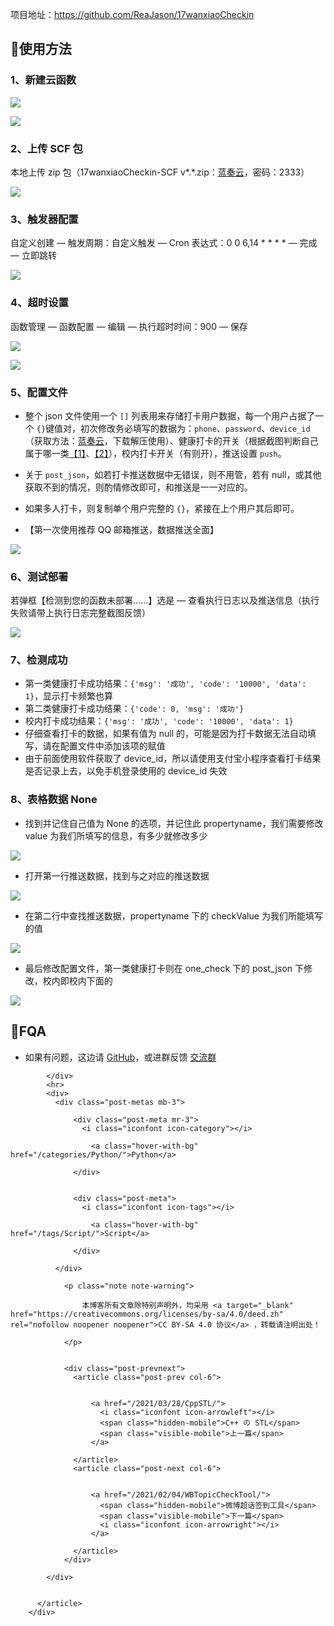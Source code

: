 <div class="py-5" id="board">
          <article class="post-content mx-auto">
            <!-- SEO header -->
            <h1 style="display: none">完美校园自动打卡</h1>
            
            
<a id="more"></a>

<div class="note note-success">
            <p>项目地址：<a target="_blank" rel="noopener" href="https://github.com/ReaJason/17wanxiaoCheckin">https://github.com/ReaJason/17wanxiaoCheckin</a></p>
          </div>



<h2 id="🌈使用方法"><a href="#🌈使用方法" class="headerlink" title="🌈使用方法"></a>🌈使用方法<a class="anchorjs-link " aria-label="Anchor" data-anchorjs-icon="" href="#🌈使用方法" style="font: 1em / 1 anchorjs-icons; padding-left: 0.375em;"></a></h2><h3 id="1、新建云函数"><a href="#1、新建云函数" class="headerlink" title="1、新建云函数"></a>1、新建云函数<a class="anchorjs-link " aria-label="Anchor" data-anchorjs-icon="" href="#1、新建云函数" style="font: 1em / 1 anchorjs-icons; padding-left: 0.375em;"></a></h3><p><a class="fancybox fancybox.image" href="https://cdn.jsdelivr.net/gh/ReaJason/17wanxiaoCheckin/Pictures/%E6%90%9C%E7%B4%A2%E4%BA%91%E5%87%BD%E6%95%B0.png" itemscope="" itemtype="http://schema.org/ImageObject" itemprop="url" data-fancybox="default" rel="default"><img src="https://cdn.jsdelivr.net/gh/ReaJason/17wanxiaoCheckin/Pictures/%E6%90%9C%E7%B4%A2%E4%BA%91%E5%87%BD%E6%95%B0.png"></a></p>
<p><a class="fancybox fancybox.image" href="https://cdn.jsdelivr.net/gh/ReaJason/17wanxiaoCheckin/Pictures/%E6%96%B0%E5%BB%BA%E4%BA%91%E5%87%BD%E6%95%B01.png" itemscope="" itemtype="http://schema.org/ImageObject" itemprop="url" data-fancybox="default" rel="default"><img src="https://cdn.jsdelivr.net/gh/ReaJason/17wanxiaoCheckin/Pictures/%E6%96%B0%E5%BB%BA%E4%BA%91%E5%87%BD%E6%95%B01.png"></a></p>
<h3 id="2、上传-SCF-包"><a href="#2、上传-SCF-包" class="headerlink" title="2、上传 SCF 包"></a>2、上传 SCF 包<a class="anchorjs-link " aria-label="Anchor" data-anchorjs-icon="" href="#2、上传-SCF-包" style="font: 1em / 1 anchorjs-icons; padding-left: 0.375em;"></a></h3><p>本地上传 zip 包（17wanxiaoCheckin-SCF v*.*.zip：<a target="_blank" rel="noopener" href="https://lingsiki.lanzoui.com/b0ekhmcxe">蓝奏云</a>，密码：2333）</p>
<p><a class="fancybox fancybox.image" href="https://cdn.jsdelivr.net/gh/ReaJason/17wanxiaoCheckin/Pictures/%E6%96%B0%E5%BB%BA%E4%BA%91%E5%87%BD%E6%95%B02.png" itemscope="" itemtype="http://schema.org/ImageObject" itemprop="url" data-fancybox="default" rel="default"><img src="https://cdn.jsdelivr.net/gh/ReaJason/17wanxiaoCheckin/Pictures/%E6%96%B0%E5%BB%BA%E4%BA%91%E5%87%BD%E6%95%B02.png"></a></p>
<h3 id="3、触发器配置"><a href="#3、触发器配置" class="headerlink" title="3、触发器配置"></a>3、触发器配置<a class="anchorjs-link " aria-label="Anchor" data-anchorjs-icon="" href="#3、触发器配置" style="font: 1em / 1 anchorjs-icons; padding-left: 0.375em;"></a></h3><p>自定义创建 — 触发周期：自定义触发 — Cron 表达式：0 0 6,14 * * * * — 完成 — 立即跳转</p>
<p><a class="fancybox fancybox.image" href="https://cdn.jsdelivr.net/gh/ReaJason/17wanxiaoCheckin/Pictures/%E8%AE%BE%E7%BD%AE%E8%A7%A6%E5%8F%91%E5%99%A8.png" itemscope="" itemtype="http://schema.org/ImageObject" itemprop="url" data-fancybox="default" rel="default"><img src="https://cdn.jsdelivr.net/gh/ReaJason/17wanxiaoCheckin/Pictures/%E8%AE%BE%E7%BD%AE%E8%A7%A6%E5%8F%91%E5%99%A8.png"></a></p>
<h3 id="4、超时设置"><a href="#4、超时设置" class="headerlink" title="4、超时设置"></a>4、超时设置<a class="anchorjs-link " aria-label="Anchor" data-anchorjs-icon="" href="#4、超时设置" style="font: 1em / 1 anchorjs-icons; padding-left: 0.375em;"></a></h3><p>函数管理 — 函数配置 — 编辑 — 执行超时时间：900 — 保存</p>
<p><a class="fancybox fancybox.image" href="https://cdn.jsdelivr.net/gh/ReaJason/17wanxiaoCheckin/Pictures/%E7%BC%96%E8%BE%91%E4%BA%91%E5%87%BD%E6%95%B0.png" itemscope="" itemtype="http://schema.org/ImageObject" itemprop="url" data-fancybox="default" rel="default"><img src="https://cdn.jsdelivr.net/gh/ReaJason/17wanxiaoCheckin/Pictures/%E7%BC%96%E8%BE%91%E4%BA%91%E5%87%BD%E6%95%B0.png"></a></p>
<p><a class="fancybox fancybox.image" href="https://cdn.jsdelivr.net/gh/ReaJason/17wanxiaoCheckin/Pictures/%E7%BC%96%E8%BE%91%E4%BA%91%E5%87%BD%E6%95%B02.png" itemscope="" itemtype="http://schema.org/ImageObject" itemprop="url" data-fancybox="default" rel="default"><img src="https://cdn.jsdelivr.net/gh/ReaJason/17wanxiaoCheckin/Pictures/%E7%BC%96%E8%BE%91%E4%BA%91%E5%87%BD%E6%95%B02.png"></a></p>
<h3 id="5、配置文件"><a href="#5、配置文件" class="headerlink" title="5、配置文件"></a>5、配置文件<a class="anchorjs-link " aria-label="Anchor" data-anchorjs-icon="" href="#5、配置文件" style="font: 1em / 1 anchorjs-icons; padding-left: 0.375em;"></a></h3><ul>
<li><p>整个 json 文件使用一个 <code>[]</code> 列表用来存储打卡用户数据，每一个用户占据了一个 <code>{}</code>键值对，初次修改务必填写的数据为：<code>phone</code>、<code>password</code>、<code>device_id</code>（获取方法：<a target="_blank" rel="noopener" href="https://lingsiki.lanzoui.com/iQamDmt165i">蓝奏云</a>，下载解压使用）、健康打卡的开关（根据截图判断自己属于哪一类<a target="_blank" rel="noopener" href="https://cdn.jsdelivr.net/gh/ReaJason/17wanxiaoCheckin/Pictures/one.png">【1】</a>、<a target="_blank" rel="noopener" href="https://cdn.jsdelivr.net/gh/ReaJason/17wanxiaoCheckin/Pictures/two.png">【2】</a>），校内打卡开关（有则开），推送设置 <code>push</code>。</p>
</li>
<li><p>关于 <code>post_json</code>，如若打卡推送数据中无错误，则不用管，若有 null，或其他获取不到的情况，则酌情修改即可，和推送是一一对应的。</p>
</li>
<li><p>如果多人打卡，则复制单个用户完整的 <code>{}</code>，紧接在上个用户其后即可。</p>
</li>
<li><p>【第一次使用推荐 QQ 邮箱推送，数据推送全面】</p>
</li>
</ul>
<p><a class="fancybox fancybox.image" href="https://cdn.jsdelivr.net/gh/ReaJason/17wanxiaoCheckin/Pictures/%E9%85%8D%E7%BD%AE%E6%96%87%E4%BB%B6%E7%BC%96%E5%86%99.png" itemscope="" itemtype="http://schema.org/ImageObject" itemprop="url" data-fancybox="default" rel="default"><img src="https://cdn.jsdelivr.net/gh/ReaJason/17wanxiaoCheckin/Pictures/%E9%85%8D%E7%BD%AE%E6%96%87%E4%BB%B6%E7%BC%96%E5%86%99.png"></a></p>
<h3 id="6、测试部署"><a href="#6、测试部署" class="headerlink" title="6、测试部署"></a>6、测试部署<a class="anchorjs-link " aria-label="Anchor" data-anchorjs-icon="" href="#6、测试部署" style="font: 1em / 1 anchorjs-icons; padding-left: 0.375em;"></a></h3><p>若弹框【检测到您的函数未部署……】选是 — 查看执行日志以及推送信息（执行失败请带上执行日志完整截图反馈）</p>
<p><a class="fancybox fancybox.image" href="https://cdn.jsdelivr.net/gh/ReaJason/17wanxiaoCheckin/Pictures/%E6%B5%8B%E8%AF%95%E4%BB%A3%E7%A0%81.png" itemscope="" itemtype="http://schema.org/ImageObject" itemprop="url" data-fancybox="default" rel="default"><img src="https://cdn.jsdelivr.net/gh/ReaJason/17wanxiaoCheckin/Pictures/%E6%B5%8B%E8%AF%95%E4%BB%A3%E7%A0%81.png"></a></p>
<h3 id="7、检测成功"><a href="#7、检测成功" class="headerlink" title="7、检测成功"></a>7、检测成功<a class="anchorjs-link " aria-label="Anchor" data-anchorjs-icon="" href="#7、检测成功" style="font: 1em / 1 anchorjs-icons; padding-left: 0.375em;"></a></h3><ul>
<li>第一类健康打卡成功结果：<code>{'msg': '成功', 'code': '10000', 'data': 1}</code>，显示打卡频繁也算</li>
<li>第二类健康打卡成功结果：<code>{'code': 0, 'msg': '成功'}</code></li>
<li>校内打卡成功结果：<code>{'msg': '成功', 'code': '10000', 'data': 1}</code></li>
<li>仔细查看打卡的数据，如果有值为 null 的，可能是因为打卡数据无法自动填写，请在配置文件中添加该项的赋值</li>
<li>由于前面使用软件获取了 device_id，所以请使用支付宝小程序查看打卡结果是否记录上去，以免手机登录使用的 device_id 失效</li>
</ul>
<h3 id="8、表格数据-None"><a href="#8、表格数据-None" class="headerlink" title="8、表格数据 None"></a>8、表格数据 None<a class="anchorjs-link " aria-label="Anchor" data-anchorjs-icon="" href="#8、表格数据-None" style="font: 1em / 1 anchorjs-icons; padding-left: 0.375em;"></a></h3><ul>
<li>找到并记住自己值为 None 的选项，并记住此 propertyname，我们需要修改 value 为我们所填写的信息，有多少就修改多少</li>
</ul>
<p><a class="fancybox fancybox.image" href="https://cdn.jsdelivr.net/gh/ReaJason/17wanxiaoCheckin/Pictures/%E6%9F%A5%E7%9C%8B%E8%A1%A8%E6%A0%BC.png" itemscope="" itemtype="http://schema.org/ImageObject" itemprop="url" data-fancybox="default" rel="default"><img src="https://cdn.jsdelivr.net/gh/ReaJason/17wanxiaoCheckin/Pictures/%E6%9F%A5%E7%9C%8B%E8%A1%A8%E6%A0%BC.png"></a></p>
<ul>
<li>打开第一行推送数据，找到与之对应的推送数据</li>
</ul>
<p><a class="fancybox fancybox.image" href="https://cdn.jsdelivr.net/gh/ReaJason/17wanxiaoCheckin/Pictures/%E6%9F%A5%E7%9C%8B%E6%8E%A8%E9%80%81.png" itemscope="" itemtype="http://schema.org/ImageObject" itemprop="url" data-fancybox="default" rel="default"><img src="https://cdn.jsdelivr.net/gh/ReaJason/17wanxiaoCheckin/Pictures/%E6%9F%A5%E7%9C%8B%E6%8E%A8%E9%80%81.png"></a></p>
<ul>
<li>在第二行中查找推送数据，propertyname 下的 checkValue 为我们所能填写的值</li>
</ul>
<p><a class="fancybox fancybox.image" href="https://cdn.jsdelivr.net/gh/ReaJason/17wanxiaoCheckin/Pictures/%E8%8E%B7%E5%8F%96%E5%80%BC.png" itemscope="" itemtype="http://schema.org/ImageObject" itemprop="url" data-fancybox="default" rel="default"><img src="https://cdn.jsdelivr.net/gh/ReaJason/17wanxiaoCheckin/Pictures/%E8%8E%B7%E5%8F%96%E5%80%BC.png"></a></p>
<ul>
<li>最后修改配置文件，第一类健康打卡则在 one_check 下的 post_json 下修改，校内即校内下面的</li>
</ul>
<p><a class="fancybox fancybox.image" href="https://cdn.jsdelivr.net/gh/ReaJason/17wanxiaoCheckin/Pictures/%E4%BF%AE%E6%94%B9%E9%85%8D%E7%BD%AE.png" itemscope="" itemtype="http://schema.org/ImageObject" itemprop="url" data-fancybox="default" rel="default"><img src="https://cdn.jsdelivr.net/gh/ReaJason/17wanxiaoCheckin/Pictures/%E4%BF%AE%E6%94%B9%E9%85%8D%E7%BD%AE.png"></a></p>
<h2 id="📜FQA"><a href="#📜FQA" class="headerlink" title="📜FQA"></a>📜FQA<a class="anchorjs-link " aria-label="Anchor" data-anchorjs-icon="" href="#📜FQA" style="font: 1em / 1 anchorjs-icons; padding-left: 0.375em;"></a></h2><ul>
<li>如果有问题，这边请 <a target="_blank" rel="noopener" href="https://github.com/ReaJason/17wanxiaoCheckin#fqa">GitHub</a>，或进群反馈 <a target="_blank" rel="noopener" href="https://github.com/ReaJason/17wanxiaoCheckin-Actions/issues/30">交流群</a></li>
</ul>

            </div>
            <hr>
            <div>
              <div class="post-metas mb-3">
                
                  <div class="post-meta mr-3">
                    <i class="iconfont icon-category"></i>
                    
                      <a class="hover-with-bg" href="/categories/Python/">Python</a>
                    
                  </div>
                
                
                  <div class="post-meta">
                    <i class="iconfont icon-tags"></i>
                    
                      <a class="hover-with-bg" href="/tags/Script/">Script</a>
                    
                  </div>
                
              </div>
              
                <p class="note note-warning">
                  
                    本博客所有文章除特别声明外，均采用 <a target="_blank" href="https://creativecommons.org/licenses/by-sa/4.0/deed.zh" rel="nofollow noopener noopener">CC BY-SA 4.0 协议</a> ，转载请注明出处！
                  
                </p>
              
              
                <div class="post-prevnext">
                  <article class="post-prev col-6">
                    
                    
                      <a href="/2021/03/28/CppSTL/">
                        <i class="iconfont icon-arrowleft"></i>
                        <span class="hidden-mobile">C++ の STL</span>
                        <span class="visible-mobile">上一篇</span>
                      </a>
                    
                  </article>
                  <article class="post-next col-6">
                    
                    
                      <a href="/2021/02/04/WBTopicCheckTool/">
                        <span class="hidden-mobile">微博超话签到工具</span>
                        <span class="visible-mobile">下一篇</span>
                        <i class="iconfont icon-arrowright"></i>
                      </a>
                    
                  </article>
                </div>
              
            </div>

            
          </article>
        </div>
